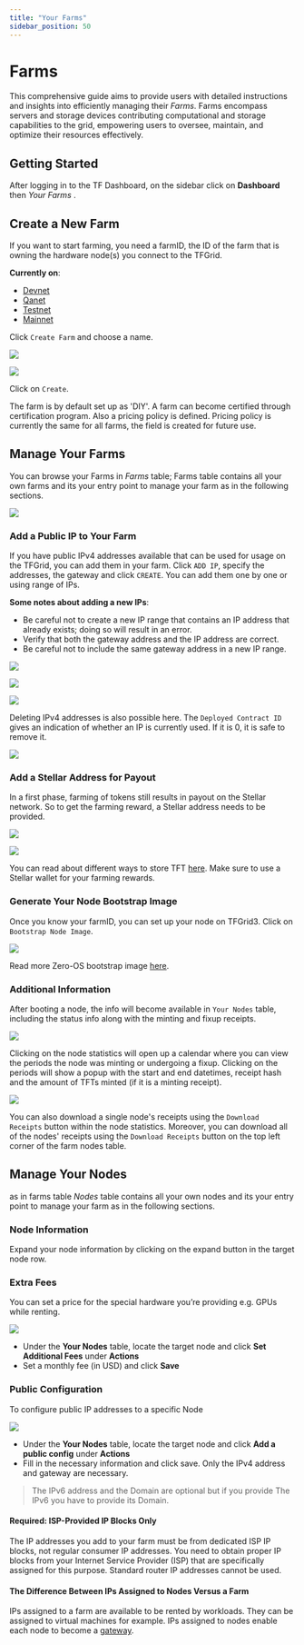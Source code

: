 ```yaml
---
title: "Your Farms"
sidebar_position: 50
---
```


# Farms <!-- omit from toc -->

This comprehensive guide aims to provide users with detailed instructions and insights into efficiently managing their _Farms_. Farms encompass servers and storage devices contributing computational and storage capabilities to the grid, empowering users to oversee, maintain, and optimize their resources effectively.

## Getting Started

After logging in to the TF Dashboard, on the sidebar click on **Dashboard** then _Your Farms_ .

## Create a New Farm

If you want to start farming, you need a farmID, the ID of the farm that is owning the hardware node(s) you connect to the TFGrid.

**Currently on**:

- [Devnet](https://dashboard.dev.grid.tf/)
- [Qanet](https://dashboard.qa.grid.tf/)
- [Testnet](https://dashboard.test.grid.tf/)
- [Mainnet](https://dashboard.grid.tf/)

Click `Create Farm` and choose a name.

![](./img/dashboard_farms.png)

![](./img/dashboard_farms_create.png)

Click on `Create`.

The farm is by default set up as 'DIY'. A farm can become certified through certification program.
Also a pricing policy is defined. Pricing policy is currently the same for all farms, the field is created for future use.

## Manage Your Farms

You can browse your Farms in _Farms_ table; Farms table contains all your own farms and its your entry point to manage your farm as in the following sections.

![](./img/dashboard_farms_farms_table.png)

### Add a Public IP to Your Farm

If you have public IPv4 addresses available that can be used for usage on the TFGrid, you can add them in your farm.
Click `ADD IP`, specify the addresses, the gateway and click `CREATE`.
You can add them one by one or using range of IPs.

**Some notes about adding a new IPs**:

- Be careful not to create a new IP range that contains an IP address that already exists; doing so will result in an error.
- Verify that both the gateway address and the IP address are correct.
- Be careful not to include the same gateway address in a new IP range.

![](./img/dashboard_farms_farm_details.png)

![](./img/dashboard_farms_add_ip_single.png)

![](./img/dashboard_farms_add_ip_range.png)

Deleting IPv4 addresses is also possible here. The `Deployed Contract ID` gives an indication of whether an IP is currently used. If it is 0, it is safe to remove it.

![](./img/dashboard_farms_ip_details.png)

### Add a Stellar Address for Payout

In a first phase, farming of tokens still results in payout on the Stellar network. So to get the farming reward, a Stellar address needs to be provided.

![](./img/dashboard_farms_farm_details.png)

![](./img/dashboard_farms_stellar_address.png)

You can read about different ways to store TFT [here](../../threefold_token/storing_tft). Make sure to use a Stellar wallet for your farming rewards.

### Generate Your Node Bootstrap Image

Once you know your farmID, you can set up your node on TFGrid3. Click on `Bootstrap Node Image`.

![](./img/dashboard_bootstrap_farm.png)

Read more Zero-OS bootstrap image [here](../../farmers/3node_building/bootstrap_image).

### Additional Information

After booting a node, the info will become available in `Your Nodes` table, including the status info along with the minting and fixup receipts.

![](./img/dashboard_farms_node_details.png)

Clicking on the node statistics will open up a calendar where you can view the periods the node was minting or undergoing a fixup. Clicking on the periods will show a popup with the start and end datetimes, receipt hash and the amount of TFTs minted (if it is a minting receipt).

![](./img/dashboard_portal_ui_nodes_minting.png)

You can also download a single node's receipts using the `Download Receipts` button within the node statistics. Moreover, you can download all of the nodes' receipts using the `Download Receipts` button on the top left corner of the farm nodes table.

## Manage Your Nodes

as in farms table _Nodes_ table contains all your own nodes and its your entry point to manage your farm as in the following sections.

### Node Information

Expand your node information by clicking on the expand button in the target node row.

### Extra Fees

You can set a price for the special hardware you’re providing e.g. GPUs while renting.

![](./img/dashboard_farms_extra_fee.png)

- Under the **Your Nodes** table, locate the target node and click **Set Additional Fees** under **Actions**
- Set a monthly fee (in USD) and click **Save**

### Public Configuration

To configure public IP addresses to a specific Node

![](./img/dashboard_farms_public_config.png)

- Under the **Your Nodes** table, locate the target node and click **Add a public config** under **Actions**
- Fill in the necessary information and click save. Only the IPv4 address and gateway are necessary.

> The IPv6 address and the Domain are optional but if you provide The IPv6 you have to provide its Domain.

#### Required: ISP-Provided IP Blocks Only

The IP addresses you add to your farm must be from dedicated ISP IP blocks, not regular consumer IP addresses. You need to obtain proper IP blocks from your Internet Service Provider (ISP) that are specifically assigned for this purpose. Standard router IP addresses cannot be used.

#### The Difference Between IPs Assigned to Nodes Versus a Farm

IPs assigned to a farm are available to be rented by workloads. They can be assigned to virtual machines for example. IPs assigned to nodes enable each node to become a [gateway](../../../knowledge_base/technology_toc/primitives_toc/network_toc/webgw3).

